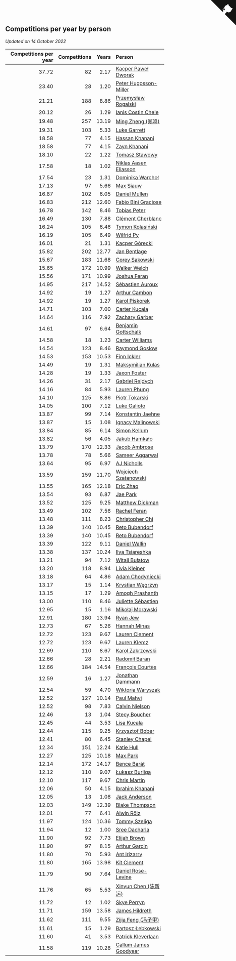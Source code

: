 ## Competitions per year by person

*Updated on 14 October 2022*

| Competitions per year | Competitions | Years | Person |
| ---: | ---: | ---: | :--- |
| 37.72 | 82 | 2.17 | [Kacper Paweł Dworak](https://www.worldcubeassociation.org/persons/2020DWOR01) |
| 23.40 | 28 | 1.20 | [Peter Hugosson-Miller](https://www.worldcubeassociation.org/persons/2021HUGO01) |
| 21.21 | 188 | 8.86 | [Przemysław Rogalski](https://www.worldcubeassociation.org/persons/2013ROGA02) |
| 20.12 | 26 | 1.29 | [Ianis Costin Chele](https://www.worldcubeassociation.org/persons/2021CHEL01) |
| 19.48 | 257 | 13.19 | [Ming Zheng (郑鸣)](https://www.worldcubeassociation.org/persons/2009ZHEN11) |
| 19.31 | 103 | 5.33 | [Luke Garrett](https://www.worldcubeassociation.org/persons/2017GARR05) |
| 18.58 | 77 | 4.15 | [Hassan Khanani](https://www.worldcubeassociation.org/persons/2018KHAN26) |
| 18.58 | 77 | 4.15 | [Zayn Khanani](https://www.worldcubeassociation.org/persons/2018KHAN28) |
| 18.10 | 22 | 1.22 | [Tomasz Stawowy](https://www.worldcubeassociation.org/persons/2021STAW01) |
| 17.58 | 18 | 1.02 | [Niklas Aasen Eliasson](https://www.worldcubeassociation.org/persons/2021ELIA01) |
| 17.54 | 23 | 1.31 | [Dominika Warchoł](https://www.worldcubeassociation.org/persons/2021WARC01) |
| 17.13 | 97 | 5.66 | [Max Siauw](https://www.worldcubeassociation.org/persons/2017SIAU02) |
| 16.87 | 102 | 6.05 | [Daniel Mullen](https://www.worldcubeassociation.org/persons/2016MULL04) |
| 16.83 | 212 | 12.60 | [Fabio Bini Graciose](https://www.worldcubeassociation.org/persons/2010GRAC02) |
| 16.78 | 142 | 8.46 | [Tobias Peter](https://www.worldcubeassociation.org/persons/2014PETE03) |
| 16.49 | 130 | 7.88 | [Clément Cherblanc](https://www.worldcubeassociation.org/persons/2014CHER05) |
| 16.24 | 105 | 6.46 | [Tymon Kolasiński](https://www.worldcubeassociation.org/persons/2016KOLA02) |
| 16.19 | 105 | 6.49 | [Wilfrid Py](https://www.worldcubeassociation.org/persons/2016PYWI01) |
| 16.01 | 21 | 1.31 | [Kacper Górecki](https://www.worldcubeassociation.org/persons/2021GORE01) |
| 15.82 | 202 | 12.77 | [Jan Bentlage](https://www.worldcubeassociation.org/persons/2010BENT01) |
| 15.67 | 183 | 11.68 | [Corey Sakowski](https://www.worldcubeassociation.org/persons/2011SAKO01) |
| 15.65 | 172 | 10.99 | [Walker Welch](https://www.worldcubeassociation.org/persons/2011WELC01) |
| 15.56 | 171 | 10.99 | [Joshua Feran](https://www.worldcubeassociation.org/persons/2011FERA01) |
| 14.95 | 217 | 14.52 | [Sébastien Auroux](https://www.worldcubeassociation.org/persons/2008AURO01) |
| 14.92 | 19 | 1.27 | [Arthur Cambon](https://www.worldcubeassociation.org/persons/2021CAMB01) |
| 14.92 | 19 | 1.27 | [Karol Piskorek](https://www.worldcubeassociation.org/persons/2021PISK01) |
| 14.71 | 103 | 7.00 | [Carter Kucala](https://www.worldcubeassociation.org/persons/2015KUCA01) |
| 14.64 | 116 | 7.92 | [Zachary Garber](https://www.worldcubeassociation.org/persons/2014GARB01) |
| 14.61 | 97 | 6.64 | [Benjamin Gottschalk](https://www.worldcubeassociation.org/persons/2016GOTT01) |
| 14.58 | 18 | 1.23 | [Carter Williams](https://www.worldcubeassociation.org/persons/2021WILL06) |
| 14.54 | 123 | 8.46 | [Raymond Goslow](https://www.worldcubeassociation.org/persons/2014GOSL01) |
| 14.53 | 153 | 10.53 | [Finn Ickler](https://www.worldcubeassociation.org/persons/2012ICKL01) |
| 14.49 | 19 | 1.31 | [Maksymilian Kulas](https://www.worldcubeassociation.org/persons/2021KULA02) |
| 14.28 | 19 | 1.33 | [Jaxon Foster](https://www.worldcubeassociation.org/persons/2021FOST01) |
| 14.26 | 31 | 2.17 | [Gabriel Rejdych](https://www.worldcubeassociation.org/persons/2020REJD01) |
| 14.16 | 84 | 5.93 | [Lauren Phung](https://www.worldcubeassociation.org/persons/2016PHUN02) |
| 14.10 | 125 | 8.86 | [Piotr Tokarski](https://www.worldcubeassociation.org/persons/2013TOKA01) |
| 14.05 | 100 | 7.12 | [Luke Galioto](https://www.worldcubeassociation.org/persons/2015GALI02) |
| 13.87 | 99 | 7.14 | [Konstantin Jaehne](https://www.worldcubeassociation.org/persons/2015JAEH01) |
| 13.87 | 15 | 1.08 | [Ignacy Malinowski](https://www.worldcubeassociation.org/persons/2021MALI02) |
| 13.84 | 85 | 6.14 | [Simon Kellum](https://www.worldcubeassociation.org/persons/2016KELL12) |
| 13.82 | 56 | 4.05 | [Jakub Hamkało](https://www.worldcubeassociation.org/persons/2018HAMK01) |
| 13.79 | 170 | 12.33 | [Jacob Ambrose](https://www.worldcubeassociation.org/persons/2010AMBR01) |
| 13.78 | 78 | 5.66 | [Sameer Aggarwal](https://www.worldcubeassociation.org/persons/2017AGGA01) |
| 13.64 | 95 | 6.97 | [AJ Nicholls](https://www.worldcubeassociation.org/persons/2015NICH04) |
| 13.59 | 159 | 11.70 | [Wojciech Szatanowski](https://www.worldcubeassociation.org/persons/2011SZAT01) |
| 13.55 | 165 | 12.18 | [Eric Zhao](https://www.worldcubeassociation.org/persons/2010ZHAO19) |
| 13.54 | 93 | 6.87 | [Jae Park](https://www.worldcubeassociation.org/persons/2015PARK24) |
| 13.52 | 125 | 9.25 | [Matthew Dickman](https://www.worldcubeassociation.org/persons/2013DICK01) |
| 13.49 | 102 | 7.56 | [Rachel Feran](https://www.worldcubeassociation.org/persons/2015FERA01) |
| 13.48 | 111 | 8.23 | [Christopher Chi](https://www.worldcubeassociation.org/persons/2014CHIC01) |
| 13.39 | 140 | 10.45 | [Reto Bubendorf](https://www.worldcubeassociation.org/persons/2012BUBE01) |
| 13.39 | 140 | 10.45 | [Reto Bubendorf](https://www.worldcubeassociation.org/persons/2012BUBE01) |
| 13.39 | 122 | 9.11 | [Daniel Wallin](https://www.worldcubeassociation.org/persons/2013WALL03) |
| 13.38 | 137 | 10.24 | [Ilya Tsiareshka](https://www.worldcubeassociation.org/persons/2012TERE01) |
| 13.21 | 94 | 7.12 | [Witali Bułatow](https://www.worldcubeassociation.org/persons/2015BUAT01) |
| 13.20 | 118 | 8.94 | [Livia Kleiner](https://www.worldcubeassociation.org/persons/2013KLEI03) |
| 13.18 | 64 | 4.86 | [Adam Chodyniecki](https://www.worldcubeassociation.org/persons/2017CHOD02) |
| 13.17 | 15 | 1.14 | [Krystian Węgrzyn](https://www.worldcubeassociation.org/persons/2021WEGR01) |
| 13.15 | 17 | 1.29 | [Amogh Prashanth](https://www.worldcubeassociation.org/persons/2021PRAS01) |
| 13.00 | 110 | 8.46 | [Juliette Sébastien](https://www.worldcubeassociation.org/persons/2014SEBA01) |
| 12.95 | 15 | 1.16 | [Mikołaj Morawski](https://www.worldcubeassociation.org/persons/2021MORA01) |
| 12.91 | 180 | 13.94 | [Ryan Jew](https://www.worldcubeassociation.org/persons/2008JEWR01) |
| 12.73 | 67 | 5.26 | [Hannah Minas](https://www.worldcubeassociation.org/persons/2017MINA04) |
| 12.72 | 123 | 9.67 | [Lauren Clement](https://www.worldcubeassociation.org/persons/2013KLEM01) |
| 12.72 | 123 | 9.67 | [Lauren Klemz](https://www.worldcubeassociation.org/persons/2013KLEM01) |
| 12.69 | 110 | 8.67 | [Karol Zakrzewski](https://www.worldcubeassociation.org/persons/2014ZAKR01) |
| 12.66 | 28 | 2.21 | [Radomił Baran](https://www.worldcubeassociation.org/persons/2020BARA02) |
| 12.66 | 184 | 14.54 | [François Courtès](https://www.worldcubeassociation.org/persons/2008COUR01) |
| 12.59 | 16 | 1.27 | [Jonathan Dammann](https://www.worldcubeassociation.org/persons/2021DAMM01) |
| 12.54 | 59 | 4.70 | [Wiktoria Waryszak](https://www.worldcubeassociation.org/persons/2018WARY01) |
| 12.52 | 127 | 10.14 | [Paul Mahvi](https://www.worldcubeassociation.org/persons/2012MAHV01) |
| 12.52 | 98 | 7.83 | [Calvin Nielson](https://www.worldcubeassociation.org/persons/2014NIEL03) |
| 12.46 | 13 | 1.04 | [Stecy Boucher](https://www.worldcubeassociation.org/persons/2021BOUC01) |
| 12.45 | 44 | 3.53 | [Lisa Kucala](https://www.worldcubeassociation.org/persons/2019KUCA01) |
| 12.44 | 115 | 9.25 | [Krzysztof Bober](https://www.worldcubeassociation.org/persons/2013BOBE01) |
| 12.41 | 80 | 6.45 | [Stanley Chapel](https://www.worldcubeassociation.org/persons/2016CHAP04) |
| 12.34 | 151 | 12.24 | [Katie Hull](https://www.worldcubeassociation.org/persons/2010HULL01) |
| 12.27 | 125 | 10.18 | [Max Park](https://www.worldcubeassociation.org/persons/2012PARK03) |
| 12.14 | 172 | 14.17 | [Bence Barát](https://www.worldcubeassociation.org/persons/2008BARA01) |
| 12.12 | 110 | 9.07 | [Łukasz Burliga](https://www.worldcubeassociation.org/persons/2013BURL01) |
| 12.10 | 117 | 9.67 | [Chris Martin](https://www.worldcubeassociation.org/persons/2013MART03) |
| 12.06 | 50 | 4.15 | [Ibrahim Khanani](https://www.worldcubeassociation.org/persons/2018KHAN27) |
| 12.05 | 13 | 1.08 | [Jack Anderson](https://www.worldcubeassociation.org/persons/2021ANDE05) |
| 12.03 | 149 | 12.39 | [Blake Thompson](https://www.worldcubeassociation.org/persons/2010THOM03) |
| 12.01 | 77 | 6.41 | [Alwin Rölz](https://www.worldcubeassociation.org/persons/2016ROLZ01) |
| 11.97 | 124 | 10.36 | [Tommy Szeliga](https://www.worldcubeassociation.org/persons/2012SZEL01) |
| 11.94 | 12 | 1.00 | [Sree Dacharla](https://www.worldcubeassociation.org/persons/2021DACH01) |
| 11.90 | 92 | 7.73 | [Elijah Brown](https://www.worldcubeassociation.org/persons/2015BROW03) |
| 11.90 | 97 | 8.15 | [Arthur Garcin](https://www.worldcubeassociation.org/persons/2014GARC27) |
| 11.80 | 70 | 5.93 | [Ant Irizarry](https://www.worldcubeassociation.org/persons/2016IRIZ02) |
| 11.80 | 165 | 13.98 | [Kit Clement](https://www.worldcubeassociation.org/persons/2008CLEM01) |
| 11.79 | 90 | 7.64 | [Daniel Rose-Levine](https://www.worldcubeassociation.org/persons/2015ROSE01) |
| 11.76 | 65 | 5.53 | [Xinyun Chen (陈新运)](https://www.worldcubeassociation.org/persons/2017CHEN36) |
| 11.72 | 12 | 1.02 | [Skye Perryn](https://www.worldcubeassociation.org/persons/2021PERR02) |
| 11.71 | 159 | 13.58 | [James Hildreth](https://www.worldcubeassociation.org/persons/2009HILD01) |
| 11.62 | 111 | 9.55 | [Zijia Feng (冯子甲)](https://www.worldcubeassociation.org/persons/2013FENG02) |
| 11.61 | 15 | 1.29 | [Bartosz Łebkowski](https://www.worldcubeassociation.org/persons/2021LEBK01) |
| 11.60 | 41 | 3.53 | [Patrick Kleverlaan](https://www.worldcubeassociation.org/persons/2019KLEV01) |
| 11.58 | 119 | 10.28 | [Callum James Goodyear](https://www.worldcubeassociation.org/persons/2012GOOD02) |


<a href="https://github.com/JustinTimeCuber/wca_statistics" class="github-corner" aria-label="View source on Github"><svg width="80" height="80" viewBox="0 0 250 250" style="fill:#151513; color:#fff; position: absolute; top: 0; border: 0; right: 0;" aria-hidden="true"><path d="M0,0 L115,115 L130,115 L142,142 L250,250 L250,0 Z"></path><path d="M128.3,109.0 C113.8,99.7 119.0,89.6 119.0,89.6 C122.0,82.7 120.5,78.6 120.5,78.6 C119.2,72.0 123.4,76.3 123.4,76.3 C127.3,80.9 125.5,87.3 125.5,87.3 C122.9,97.6 130.6,101.9 134.4,103.2" fill="currentColor" style="transform-origin: 130px 106px;" class="octo-arm"></path><path d="M115.0,115.0 C114.9,115.1 118.7,116.5 119.8,115.4 L133.7,101.6 C136.9,99.2 139.9,98.4 142.2,98.6 C133.8,88.0 127.5,74.4 143.8,58.0 C148.5,53.4 154.0,51.2 159.7,51.0 C160.3,49.4 163.2,43.6 171.4,40.1 C171.4,40.1 176.1,42.5 178.8,56.2 C183.1,58.6 187.2,61.8 190.9,65.4 C194.5,69.0 197.7,73.2 200.1,77.6 C213.8,80.2 216.3,84.9 216.3,84.9 C212.7,93.1 206.9,96.0 205.4,96.6 C205.1,102.4 203.0,107.8 198.3,112.5 C181.9,128.9 168.3,122.5 157.7,114.1 C157.9,116.9 156.7,120.9 152.7,124.9 L141.0,136.5 C139.8,137.7 141.6,141.9 141.8,141.8 Z" fill="currentColor" class="octo-body"></path></svg></a><style>.github-corner:hover .octo-arm{animation:octocat-wave 560ms ease-in-out}@keyframes octocat-wave{0%,100%{transform:rotate(0)}20%,60%{transform:rotate(-25deg)}40%,80%{transform:rotate(10deg)}}@media (max-width:500px){.github-corner:hover .octo-arm{animation:none}.github-corner .octo-arm{animation:octocat-wave 560ms ease-in-out}}</style>

